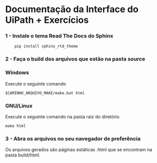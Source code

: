 # Documentação da Interface do UiPath + Exercícios

### 1 - Instale o tema Read The Docs do Sphinx

```
	pip install sphinx_rtd_theme
```

### 2 - Faça o build dos arquivos que estão na pasta source
### Windows
Execute o seguinte comando
```
$CAMINHO_ARQUIVO_MAKE/make.bat html
```

### GNU/Linux
Execute o seguinte comando na pasta raiz do diretório
```
make html
````

### 3 - Abra os arquivos no seu navegador de preferência
Os arquivos gerados são páginas estáticas .html que se encontram na pasta build/html.